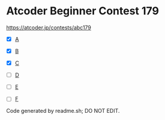 # Atcoder Beginner Contest 179

https://atcoder.jp/contests/abc179

- [x] [A](https://atcoder.jp/contests/abc179/tasks/abc179_a)
- [x] [B](https://atcoder.jp/contests/abc179/tasks/abc179_b)
- [x] [C](https://atcoder.jp/contests/abc179/tasks/abc179_c)
- [ ] [D](https://atcoder.jp/contests/abc179/tasks/abc179_d)
- [ ] [E](https://atcoder.jp/contests/abc179/tasks/abc179_e)
- [ ] [F](https://atcoder.jp/contests/abc179/tasks/abc179_f)


Code generated by readme.sh; DO NOT EDIT.
